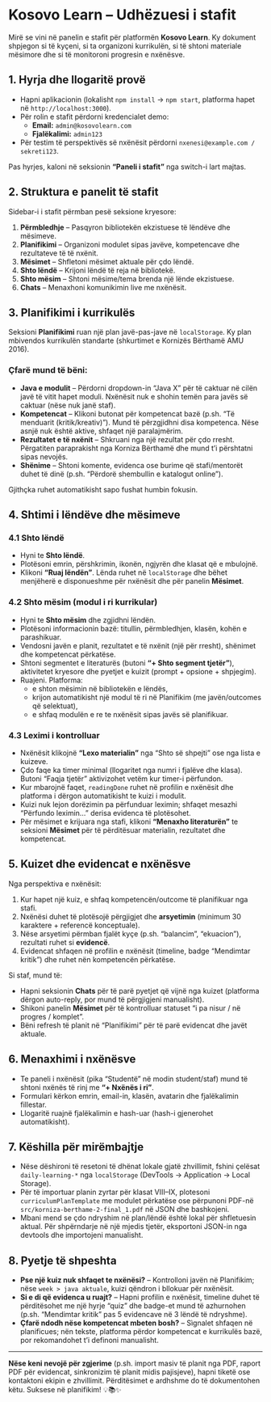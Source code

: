 # Kosovo Learn – Udhëzuesi i stafit

Mirë se vini në panelin e stafit për platformën **Kosovo Learn**. Ky dokument shpjegon si të kyçeni, si ta organizoni kurrikulën, si të shtoni materiale mësimore dhe si të monitoroni progresin e nxënësve.

## 1. Hyrja dhe llogaritë provë

- Hapni aplikacionin (lokalisht `npm install` → `npm start`, platforma hapet në `http://localhost:3000`).
- Për rolin e stafit përdorni kredencialet demo:
  - **Email:** `admin@kosovolearn.com`
  - **Fjalëkalimi:** `admin123`
- Për testim të perspektivës së nxënësit përdorni `nxenesi@example.com / sekreti123`.

Pas hyrjes, kaloni në seksionin **“Paneli i stafit”** nga switch-i lart majtas.

## 2. Struktura e panelit të stafit

Sidebar-i i stafit përmban pesë seksione kryesore:

1. **Përmbledhje** – Pasqyron bibliotekën ekzistuese të lëndëve dhe mësimeve.
2. **Planifikimi** – Organizoni modulet sipas javëve, kompetencave dhe rezultateve të të nxënit.
3. **Mësimet** – Shfletoni mësimet aktuale për çdo lëndë.
4. **Shto lëndë** – Krijoni lëndë të reja në bibliotekë.
5. **Shto mësim** – Shtoni mësime/tema brenda një lënde ekzistuese.
6. **Chats** – Menaxhoni komunikimin live me nxënësit.

## 3. Planifikimi i kurrikulës

Seksioni **Planifikimi** ruan një plan javë-pas-jave në `localStorage`. Ky plan mbivendos kurrikulën standarte (shkurtimet e Kornizës Bërthamë AMU 2016).

### Çfarë mund të bëni:
- **Java e modulit** – Përdorni dropdown-in “Java X” për të caktuar në cilën javë të vitit hapet moduli. Nxënësit nuk e shohin temën para javës së caktuar (nëse nuk janë staf).
- **Kompetencat** – Klikoni butonat për kompetencat bazë (p.sh. “Të menduarit (kritik/kreativ)”). Mund të përzgjidhni disa kompetenca. Nëse asnjë nuk është aktive, shfaqet një paralajmërim.
- **Rezultatet e të nxënit** – Shkruani nga një rezultat për çdo rresht. Përgatiten paraprakisht nga Korniza Bërthamë dhe mund t’i përshtatni sipas nevojës.
- **Shënime** – Shtoni komente, evidenca ose burime që stafi/mentorët duhet të dinë (p.sh. “Përdorë shembullin e katalogut online”).

Gjithçka ruhet automatikisht sapo fushat humbin fokusin.

## 4. Shtimi i lëndëve dhe mësimeve

### 4.1 Shto lëndë
- Hyni te **Shto lëndë**.
- Plotësoni emrin, përshkrimin, ikonën, ngjyrën dhe klasat që e mbulojnë.
- Klikoni **“Ruaj lëndën”**. Lënda ruhet në `localStorage` dhe bëhet menjëherë e disponueshme për nxënësit dhe për panelin **Mësimet**.

### 4.2 Shto mësim (modul i ri kurrikular)
- Hyni te **Shto mësim** dhe zgjidhni lëndën.
- Plotësoni informacionin bazë: titullin, përmbledhjen, klasën, kohën e parashikuar.
- Vendosni javën e planit, rezultatet e të nxënit (një për rresht), shënimet dhe kompetencat përkatëse.
- Shtoni segmentet e literaturës (butoni **“+ Shto segment tjetër”**), aktivitetet kryesore dhe pyetjet e kuizit (prompt + opsione + shpjegim).
- Ruajeni. Platforma:
  - e shton mësimin në bibliotekën e lëndës,
  - krijon automatikisht një modul të ri në Planifikim (me javën/outcomes që selektuat),
  - e shfaq modulën e re te nxënësit sipas javës së planifikuar.

### 4.3 Leximi i kontrolluar
- Nxënësit klikojnë **“Lexo materialin”** nga “Shto së shpejti” ose nga lista e kuizeve.
- Çdo faqe ka timer minimal (llogaritet nga numri i fjalëve dhe klasa). Butoni “Faqja tjetër” aktivizohet vetëm kur timer-i përfundon.
- Kur mbarojnë faqet, `readingDone` ruhet në profilin e nxënësit dhe platforma i dërgon automatikisht te kuizi i modulit.
- Kuizi nuk lejon dorëzimin pa përfunduar leximin; shfaqet mesazhi “Përfundo leximin…” derisa evidenca të plotësohet.
- Për mësimet e krijuara nga stafi, klikoni **“Menaxho literaturën”** te seksioni **Mësimet** për të përditësuar materialin, rezultatet dhe kompetencat.

## 5. Kuizet dhe evidencat e nxënësve

Nga perspektiva e nxënësit:

1. Kur hapet një kuiz, e shfaq kompetencën/outcome të planifikuar nga stafi.
2. Nxënësi duhet të plotësojë përgjigjet dhe **arsyetimin** (minimum 30 karaktere + referencë konceptuale).
3. Nëse arsyetimi përmban fjalët kyçe (p.sh. “balancim”, “ekuacion”), rezultati ruhet si **evidencë**.
4. Evidencat shfaqen në profilin e nxënësit (timeline, badge “Mendimtar kritik”) dhe ruhet nën kompetencën përkatëse.

Si staf, mund të:
- Hapni seksionin **Chats** për të parë pyetjet që vijnë nga kuizet (platforma dërgon auto-reply, por mund të përgjigjeni manualisht).
- Shikoni panelin **Mësimet** për të kontrolluar statuset “i pa nisur / në progres / komplet”.
- Bëni refresh të planit në “Planifikimi” për të parë evidencat dhe javët aktuale.

## 6. Menaxhimi i nxënësve

- Te paneli i nxënësit (pika “Studentë” në modin student/staf) mund të shtoni nxënës të rinj me **“+ Nxënës i ri”**.
- Formulari kërkon emrin, email-in, klasën, avatarin dhe fjalëkalimin fillestar.
- Llogaritë ruajnë fjalëkalimin e hash-uar (hash-i gjenerohet automatikisht).

## 7. Këshilla për mirëmbajtje

- Nëse dëshironi të resetoni të dhënat lokale gjatë zhvillimit, fshini çelësat `daily-learning-*` nga `localStorage` (DevTools → Application → Local Storage).
- Për të importuar planin zyrtar për klasat VIII–IX, plotesoni `curriculumPlanTemplate` me modulet përkatëse ose përpunoni PDF-në `src/korniza-berthame-2-final_1.pdf` në JSON dhe bashkojeni.
- Mbani mend se çdo ndryshim në plan/lëndë është lokal për shfletuesin aktual. Për shpërndarje në një mjedis tjetër, eksportoni JSON-in nga devtools dhe importojeni manualisht.

## 8. Pyetje të shpeshta

- **Pse një kuiz nuk shfaqet te nxënësi?** – Kontrolloni javën në Planifikim; nëse `week > java aktuale`, kuizi qëndron i bllokuar për nxënësit.
- **Si e di që evidenca u ruajt?** – Hapni profilin e nxënësit, timeline duhet të përditësohet me një hyrje “quiz” dhe badge-et mund të azhurnohen (p.sh. “Mendimtar kritik” pas 5 evidencave në 3 lëndë të ndryshme).
- **Çfarë ndodh nëse kompetencat mbeten bosh?** – Sìgnalet shfaqen në planificues; nën tekste, platforma përdor kompetencat e kurrikulës bazë, por rekomandohet t’i definoni manualisht.

---

**Nëse keni nevojë për zgjerime** (p.sh. import masiv të planit nga PDF, raport PDF për evidencat, sinkronizim të planit midis pajisjeve), hapni tiketë ose kontaktoni ekipin e zhvillimit. Përditësimet e ardhshme do të dokumentohen këtu. Suksese në planifikim! 💡📚✨
